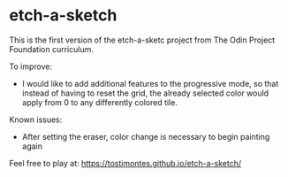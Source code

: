 # etch-a-sketch

This is the first version of the etch-a-sketc project from The Odin Project Foundation curriculum.

To improve:
- I would like to add additional features to the progressive mode, so that instead of having to reset the grid, the already selected color would apply from 0 to any differently colored tile.

Known issues:
- After setting the eraser, color change is necessary to begin painting again

Feel free to play at: https://tostimontes.github.io/etch-a-sketch/
